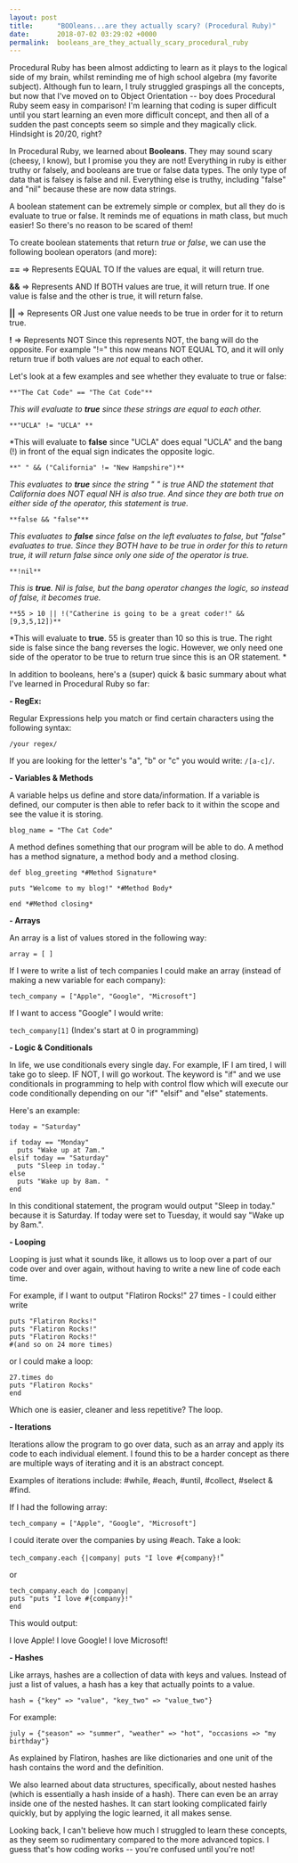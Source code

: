 ```yaml
---
layout: post
title:      "BOOleans...are they actually scary? (Procedural Ruby)"
date:       2018-07-02 03:29:02 +0000
permalink:  booleans_are_they_actually_scary_procedural_ruby
---
```



Procedural Ruby has been almost addicting to learn as it plays to the logical side of my brain, whilst reminding me of high school algebra (my favorite subject). Although fun to learn, I truly struggled graspings all the concepts, but now that I've moved on to Object Orientation -- boy does Procedural Ruby seem easy in comparison! I'm learning that coding is super difficult until you start learning an even more difficult concept, and then all of a sudden the past concepts seem so simple and they magically click. Hindsight is 20/20, right?

In Procedural Ruby, we learned about **Booleans**. They may sound scary (cheesy, I know), but I promise you they are not! Everything in ruby is either truthy or falsely, and booleans are true or false data types. The only type of data that is falsey is false and nil.  Everything else is truthy, including "false" and "nil" because these are now data strings.

A boolean statement can be extremely simple or complex, but all they do is evaluate to true or false. It reminds me of equations in math class, but much easier! So there's no reason to be scared of them!

To create boolean statements that return *true* or *false*, we can use the following boolean operators (and more):

**==** => Represents EQUAL TO
If the values are equal, it will return true.

**&&** => Represents AND
If BOTH values are true, it will return true. If one value is false and the other is true, it will return false.

**||** => Represents OR
Just one value needs to be true in order for it to return true.

**!** => Represents NOT
Since this represents NOT, the bang will do the opposite. For example "!=" this now means NOT EQUAL TO, and it will only return true if both values are *not* equal to each other.



Let's look at a few examples and see whether they evaluate to true or false:

`**"The Cat Code" == "The Cat Code"**`

*This will evaluate to **true** since these strings are equal to each other.*


`**"UCLA" != "UCLA" **`

*This will evaluate to **false** since "UCLA" does equal "UCLA" and the bang (!) in front of the equal sign indicates the opposite logic.

`**" " && ("California" != "New Hampshire")**`

*This evaluates to **true** since the string " " is true AND the statement that California does NOT equal NH is also true. And since they are both true on either side of the operator, this statement is true.*


`**false && "false"**`

*This evaluates to **false** since false on the left evaluates to false, but "false" evaluates to true. Since they BOTH have to be true in order for this to return true, it will return false since only one side of the operator is true.*


`**!nil**`

*This is **true**. Nil is false, but the bang operator changes the logic, so instead of false, it becomes true.*


`**55 > 10 || !("Catherine is going to be a great coder!" && [9,3,5,12])**`

*This will evaluate to **true**. 55 is greater than 10 so this is true. The right side is false since the bang reverses the logic. However, we only need one side of the operator to be true to return true since this is an OR statement.   *





In addition to booleans, here's a (super) quick & basic summary about what I've learned in Procedural Ruby so far:

**- RegEx:**

Regular Expressions help you match or find certain characters using the following syntax:

`/your regex/`

If you are looking for the letter's "a", "b" or "c" you would write: `/[a-c]/`.


**- Variables & Methods**

A variable helps us define and store data/information. If a variable is defined, our computer is then able to refer back to it within the scope and see the value it is storing. 

`blog_name = "The Cat Code"`

A method defines something that our program will be able to do. A method has a method signature, a method body and a method closing.

```
def blog_greeting *#Method Signature*

puts "Welcome to my blog!" *#Method Body*

end *#Method closing*
```

**- Arrays**

An array is a list of values stored in the following way:

`array = [ ]`

If I were to write a list of  tech companies I could make an array (instead of making a new variable for each company):

`tech_company = ["Apple", "Google", "Microsoft"]`

If I want to access "Google" I would write:

`tech_company[1]`
(Index's start at 0 in programming)



**- Logic & Conditionals**

In life, we use conditionals every single day. For example, IF I am tired, I will take go to sleep. IF NOT, I will go workout. The keyword is "if" and we use conditionals in programming to help with control flow which will execute our code conditionally depending on our "if" "elsif" and "else" statements.

Here's an example:

```
today = "Saturday"

if today == "Monday"
  puts "Wake up at 7am."
elsif today == "Saturday"
  puts "Sleep in today."
else
  puts "Wake up by 8am. "
end
```

In this conditional statement, the program would output "Sleep in today." because it is Saturday. If today were set to Tuesday, it would say "Wake up by 8am.".

**- Looping**

Looping is just what it sounds like, it allows us to loop over a part of our code over and over again, without having to write a new line of code each time. 

For example, if I want to output "Flatiron Rocks!" 27 times - I could either write 

```
puts "Flatiron Rocks!" 
puts "Flatiron Rocks!" 
puts "Flatiron Rocks!" 
#(and so on 24 more times)
```

or I could make a loop:

```
27.times do
puts "Flatiron Rocks"
end
```

Which one is easier, cleaner and less repetitive? The loop.


**- Iterations**

Iterations allow the program to go over data, such as an array and apply its code to each individual element.  I found this to be a harder concept as there are multiple ways of iterating and it is an abstract concept. 

Examples of iterations include: #while, #each, #until, #collect, #select & #find.

If I had the following array:

`tech_company = ["Apple", "Google", "Microsoft"]`

I could iterate over the companies by using #each. Take a look:

`tech_company.each {|company| puts "I love #{company}!`"

or

```
tech_company.each do |company|
puts "puts "I love #{company}!"
end
```

This would output:

I love Apple!
I love Google!
I love Microsoft!



**- Hashes**

Like arrays, hashes are a collection of data with keys and values. Instead of just a list of values, a hash has a key that actually points to a value.

`hash = {"key" => "value", "key_two" => "value_two"}`

For example:

`july = {"season" => "summer", "weather" => "hot", "occasions => "my birthday"}`

As explained by Flatiron, hashes are like dictionaries and one unit of the hash contains the word and the definition.

We also learned about data structures, specifically, about nested hashes (which is essentially a hash inside of a hash). There can even be an array inside one of the nested hashes. It can start looking complicated fairly quickly, but by applying the logic learned, it all makes sense.


Looking back, I can't believe how much I struggled to learn these concepts, as they seem so rudimentary compared to the more advanced topics. I guess that's how coding works -- you're confused until you're not!








